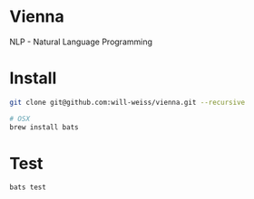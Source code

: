 # Vienna

NLP - Natural Language Programming

# Install

```bash
git clone git@github.com:will-weiss/vienna.git --recursive

# OSX
brew install bats
```

# Test

```bash
bats test
```